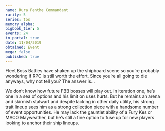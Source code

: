 ```yaml
---
name: Rura Penthe Commandant
rarity: 5
series: tos
memory_alpha:
bigbook_tier: 5
events: 24
in_portal: true
date: 11/04/2019
obtained: Event
mega: false
published: true
---
```


Fleet Boss Battles have shaken up the shipboard scene so you’re probably wondering if RPC is still worth the effort. Since you’re all going to die anyways, why not tell you? The answer is…

We don’t know how future FBB bosses will play out. In iteration one, he’s one in a sea of options and his limit on uses hurts. But he remains an arena and skirmish stalwart and despite lacking in other daily utility, his strong trait lineup sees him as a strong collection piece with a handsome number of event opportunities. He may lack the gauntlet ability of a Fury Kes or MACO Mayweather, but he’s still a fine option to fuse up for new players looking to anchor their ship lineups.
